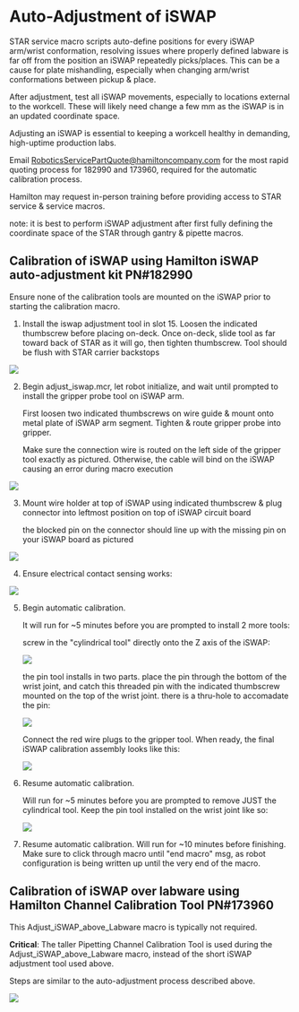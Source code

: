 # Auto-Adjustment of iSWAP

STAR service macro scripts auto-define positions for every iSWAP arm/wrist conformation, resolving issues where properly defined labware is far off from the position an iSWAP repeatedly picks/places. This can be a cause for plate mishandling, especially when changing arm/wrist conformations between pickup & place.

After adjustment, test all iSWAP movements, especially to locations external to the workcell. These will likely need change a few mm as the iSWAP is in an updated coordinate space.

Adjusting an iSWAP is essential to keeping a workcell healthy in demanding, high-uptime production labs.

Email RoboticsServicePartQuote@hamiltoncompany.com for the most rapid quoting process for 182990 and 173960, required for the automatic calibration process.

Hamilton may request in-person training before providing access to STAR service & service macros.

note: it is best to perform iSWAP adjustment after first fully defining the coordinate space of the STAR through gantry & pipette macros.

## Calibration of iSWAP using Hamilton iSWAP auto-adjustment kit PN#182990

Ensure none of the calibration tools are mounted on the iSWAP prior to starting the calibration macro.

1. Install the iswap adjustment tool in slot 15. Loosen the indicated thumbscrew before placing on-deck. Once on-deck, slide tool as far toward back of STAR as it will go, then tighten thumbscrew. Tool should be flush with STAR carrier backstops

![](./img/iswap-tool-install.jpg)

2. Begin adjust_iswap.mcr, let robot initialize, and wait until prompted to install the gripper probe tool on iSWAP arm.

    First loosen two indicated thumbscrews on wire guide & mount onto metal plate of iSWAP arm segment. Tighten & route gripper probe into gripper.

    Make sure the connection wire is routed on the left side of the gripper tool exactly as pictured. Otherwise, the cable will bind on the iSWAP causing an error during macro execution

![](./img/gripper-probe-install.jpg)


3. Mount wire holder at top of iSWAP using indicated thumbscrew & plug connector into leftmost position on top of iSWAP circuit board
    
    the blocked pin on the connector should line up with the missing pin on your iSWAP board as pictured

![](./img/iswap-board-connect.jpg)

4. Ensure electrical contact sensing works:

![](./img/ground-probe.jpg)

5. Begin automatic calibration.
    
    It will run for ~5 minutes before you are prompted to install 2 more tools:
    
    screw in the "cylindrical tool" directly onto the Z axis of the iSWAP:

    ![](./img/cylindrical-tool.jpg)
    
    the pin tool installs in two parts. place the pin through the bottom of the wrist joint, and catch this threaded pin with the indicated thumbscrew mounted on the top of the wrist joint. there is a thru-hole to accomadate the pin:

    ![](./img/pin-tool.jpg)

    Connect the red wire plugs to the gripper tool. When ready, the final iSWAP calibration assembly looks like this:

    ![](./img/iswap-calibration-assembly.jpg)

6. Resume automatic calibration.

    Will run for ~5 minutes before you are prompted to remove JUST the cylindrical tool. Keep the pin tool installed on the wrist joint like so:

    ![](./img/cylinder-tool-removed.jpg)


7. Resume automatic calibration.
    Will run for ~10 minutes before finishing. Make sure to click through macro until "end macro" msg, as robot configuration is being written up until the very end of the macro.


## Calibration of iSWAP over labware using Hamilton Channel Calibration Tool PN#173960

This Adjust_iSWAP_above_Labware macro is typically not required.

__Critical__: The taller Pipetting Channel Calibration Tool is used during the Adjust_iSWAP_above_Labware macro, instead of the short iSWAP adjustment tool used above.

Steps are similar to the auto-adjustment process described above.

![](./img/adjust-iswap-over-labware.jpg)